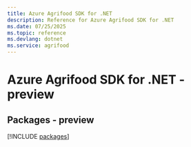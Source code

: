 ```yaml
---
title: Azure Agrifood SDK for .NET
description: Reference for Azure Agrifood SDK for .NET
ms.date: 07/25/2025
ms.topic: reference
ms.devlang: dotnet
ms.service: agrifood
---
```

# Azure Agrifood SDK for .NET - preview
## Packages - preview
[!INCLUDE [packages](agrifood-index.md)]
